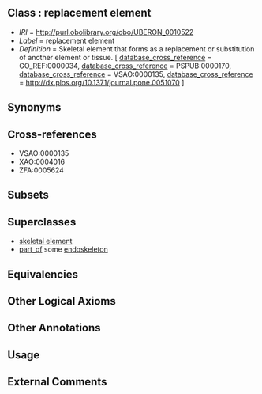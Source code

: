 
## Class : replacement element

 * *IRI* = http://purl.obolibrary.org/obo/UBERON_0010522
 * *Label* = replacement element
 * *Definition* = Skeletal element that forms as a replacement or substitution of another element or tissue. [ [database_cross_reference](../../ef/oboInOwl#hasDbXref.md) = GO_REF:0000034, [database_cross_reference](../../ef/oboInOwl#hasDbXref.md) = PSPUB:0000170, [database_cross_reference](../../ef/oboInOwl#hasDbXref.md) = VSAO:0000135, [database_cross_reference](../../ef/oboInOwl#hasDbXref.md) = http://dx.plos.org/10.1371/journal.pone.0051070 ]

## Synonyms


## Cross-references

 * VSAO:0000135
 * XAO:0004016
 * ZFA:0005624

## Subsets


## Superclasses

 * [skeletal element](../../UBERON/65/UBERON_0004765.md)
 * [part_of](../../BFO/50/BFO_0000050.md) some [endoskeleton](../../UBERON/62/UBERON_0010362.md)

## Equivalencies


## Other Logical Axioms


## Other Annotations


## Usage


## External Comments


